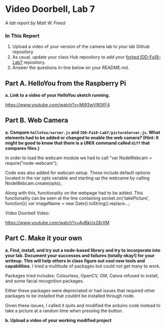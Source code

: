 # Video Doorbell, Lab 7

*A lab report by Matt W. Freed*

### In This Report

1. Upload a video of your version of the camera lab to your lab Github repository
1. As usual, update your class Hub repository to add your [forked IDD-Fa18-Lab7](/FAR-Lab/IDD-Fa18-Lab7) repository.
1. Answer the questions in-line below on your README.md.

## Part A. HelloYou from the Raspberry Pi

**a. Link to a video of your HelloYou sketch running.**

https://www.youtube.com/watch?v=Mi93wV90XF4


## Part B. Web Camera

**a. Compare `helloYou/server.js` and `IDD-Fa18-Lab7/pictureServer.js`. What elements had to be added or changed to enable the web camera? (Hint: It might be good to know that there is a UNIX command called `diff` that compares files.)**

In order to load the webcam module we had to call "var NodeWebcam = require("node-webcam");

Code was also added for webcam setup. These include default options located in the var opts variable and starting up the webcame by calling NodeWebcam.create(opts);.

Along with this, functionality on the webpage had to be added. This functionality can be seen at the line containing socket.on('takePicture', function(){ var imageName = new Date().toString().replace...;


Video Doorbell Video:

https://www.youtube.com/watch?v=AqBkUx28rXM


## Part C. Make it your own

**a. Find, install, and try out a node-based library and try to incorporate into your lab. Document your successes and failures (totally okay!) for your writeup. This will help others in class figure out cool new tools and capabilities.**
I tried a multitude of packages but could not get many to work.

Packages tried includes:
Colourless,
OpenCV,
GM,
Canva refused to install,
and some facial recognition packages.

Either these packages were depreciated or had issues that required other packages to be installed that couldnt be installed through node.


Given these issues, I called it quits and modified the arduino code instead to take a picture at a random time when pressing the button.

**b. Upload a video of your working modified project**
